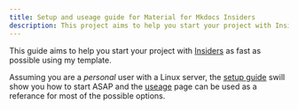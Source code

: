 ```yaml
---
title: Setup and useage guide for Material for Mkdocs Insiders
description: This project aims to help you start your project with Insiders as fast as possible using my template.
---
```


This guide aims to help you start your project with [Insiders](https://squidfunk.github.io/mkdocs-material/insiders/) as fast as possible using my template.

Assuming you are a *personal* user with a Linux server, the [setup guide](setup.md) swill show you how to start ASAP and the [useage](useage.md) page can be used as a referance for most of the possible options. 
